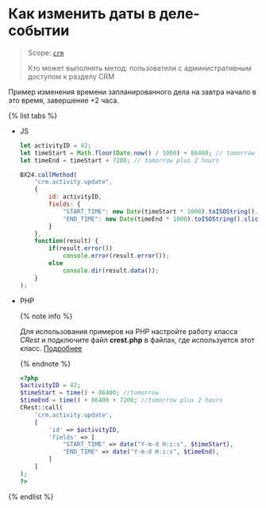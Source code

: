 # Как изменить даты в деле-событии

> Scope: [`crm`](../../../api-reference/scopes/permissions.md)
>
> Кто может выполнять метод: пользователи с административным доступом к разделу CRM

Пример изменения времени запланированного дела на завтра начало в это время, завершение +2 часа.

{% list tabs %}

- JS

    ```javascript
    let activityID = 42;
    let timeStart = Math.floor(Date.now() / 1000) + 86400; // tomorrow
    let timeEnd = timeStart + 7200; // tomorrow plus 2 hours

    BX24.callMethod(
        "crm.activity.update",
        {
            id: activityID,
            fields: {
                "START_TIME": new Date(timeStart * 1000).toISOString().slice(0, 19).replace('T', ' '),
                "END_TIME": new Date(timeEnd * 1000).toISOString().slice(0, 19).replace('T', ' ')
            }
        },
        function(result) {
            if(result.error())
                console.error(result.error());
            else
                console.dir(result.data());
        }
    );
    ```

- PHP

    {% note info %}

    Для использования примеров на PHP настройте работу класса *CRest* и подключите файл **crest.php** в файлах, где используется этот класс. [Подробнее](../../../how-to-use-examples.md)

    {% endnote %}

    ```php
    <?php
    $activityID = 42;
    $timeStart = time() + 86400; //tomorrow
    $timeEnd = time() + 86400 + 7200; //tomorrow plus 2 hours
    CRest::call(
        'crm.activity.update',
        [
            'id' => $activityID,
            'fields' => [
                "START_TIME" => date("Y-m-d H:i:s", $timeStart),
                "END_TIME" => date("Y-m-d H:i:s", $timeEnd),
            ]
        ]
    );
    ?>
    ```

{% endlist %}
